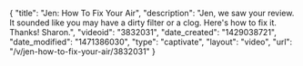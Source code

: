 {
    "title": "Jen: How To Fix Your Air",
    "description": "Jen, we saw your review. It sounded like you may have a dirty filter or a clog. Here's how to fix it. Thanks! Sharon.",
    "videoid": "3832031",
    "date_created": "1429038721",
    "date_modified": "1471386030",
    "type": "captivate",
    "layout": "video",
    "url": "\/v\/jen-how-to-fix-your-air\/3832031"
}